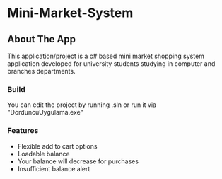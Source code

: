 # Mini-Market-System

<h2>About The App</h2>
<p>This application/project is a c# based mini market shopping system application developed for university students studying in computer and branches departments.</p>

<h3>Build</h3>
<p>You can edit the project by running .sln or run it via "DorduncuUygulama.exe"</p>
<h3>
<h3>Features</h3>
<ul>
<li>Flexible add to cart options</li>
<li>Loadable balance</li>
<li>Your balance will decrease for purchases</li>
<li>Insufficient balance alert</li>
</ul>
